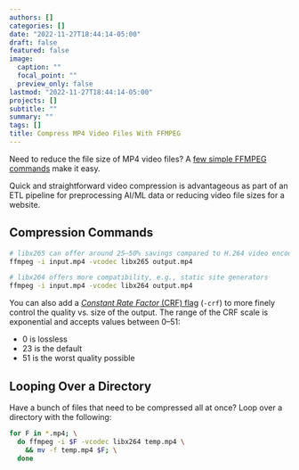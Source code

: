 ```yaml
---
authors: []
categories: []
date: "2022-11-27T18:44:14-05:00"
draft: false
featured: false
image:
  caption: ""
  focal_point: ""
  preview_only: false
lastmod: "2022-11-27T18:44:14-05:00"
projects: []
subtitle: ""
summary: ""
tags: []
title: Compress MP4 Video Files With FFMPEG
---
```


Need to reduce the file size of MP4 video files?
A [few simple FFMPEG commands](https://unix.stackexchange.com/a/38380) make it easy.

Quick and straightforward video compression is advantageous as part of an ETL pipeline for preprocessing AI/ML data or reducing video file sizes for a website.

## Compression Commands

```bash
# libx265 can offer around 25–50% savings compared to H.264 video encoded with libx264
ffmpeg -i input.mp4 -vcodec libx265 output.mp4

# libx264 offers more compatibility, e.g., static site generators
ffmpeg -i input.mp4 -vcodec libx264 output.mp4
```

You can also add a [*Constant Rate Factor* (CRF) flag](https://trac.ffmpeg.org/wiki/Encode/H.264) (`-crf`) to more finely control the quality vs. size of the output.
The range of the CRF scale is exponential and accepts values between 0–51:

- 0 is lossless
- 23 is the default
- 51 is the worst quality possible

## Looping Over a Directory

Have a bunch of files that need to be compressed all at once?
Loop over a directory with the following:

```bash
for F in *.mp4; \
  do ffmpeg -i $F -vcodec libx264 temp.mp4 \
    && mv -f temp.mp4 $F; \
  done
```
